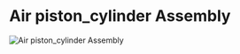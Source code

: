 # Air piston_cylinder Assembly
![Air piston_cylinder Assembly](https://github.com/NagarajuBaliji/SolidWorks-Project/assets/137814380/5d074a0f-6bbf-4b2c-b832-5e95c6f6dae7)
